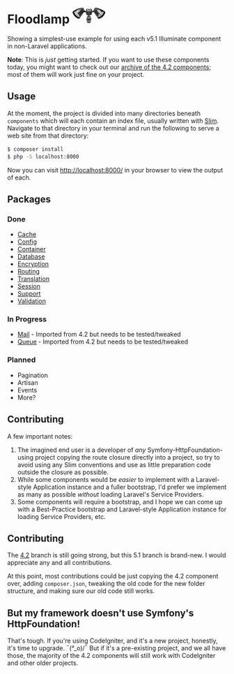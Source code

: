 # Floodlamp ![](floodlamp-logo.png)

Showing a simplest-use example for using each v5.1 Illuminate component in non-Laravel applications.

**Note**: This is *just* getting started. If you want to use these components today, you might want to check out our [archive of the 4.2 components](https://github.com/mattstauffer/illuminatenonlaravel/tree/4.2); most of them will work just fine on your project.

## Usage
At the moment, the project is divided into many directories beneath `components` which will each contain an index file, usually written with [Slim](http://www.slimframework.com/). Navigate to that directory in your terminal and run the following to serve a web site from that directory:

```bash
$ composer install
$ php -S localhost:8000
```

Now you can visit [http://localhost:8000/](http://localhost:8000/) in your browser to view the output of each.

## Packages

### Done
 * [Cache](https://github.com/mattstauffer/IlluminateNonLaravel/tree/master/components/cache)
 * [Config](https://github.com/mattstauffer/IlluminateNonLaravel/tree/master/components/config)
 * [Container](https://github.com/mattstauffer/IlluminateNonLaravel/tree/components/container)
 * [Database](https://github.com/mattstauffer/IlluminateNonLaravel/tree/master/components/database)
 * [Encryption](https://github.com/mattstauffer/IlluminateNonLaravel/tree/master/components/encryption)
 * [Routing](https://github.com/mattstauffer/IlluminateNonLaravel/tree/master/components/routing)
 * [Translation](https://github.com/mattstauffer/IlluminateNonLaravel/tree/master/components/translation)
 * [Session](https://github.com/mattstauffer/IlluminateNonLaravel/tree/components/session)
 * [Support](https://github.com/mattstauffer/IlluminateNonLaravel/tree/master/components/support)
 * [Validation](https://github.com/mattstauffer/IlluminateNonLaravel/tree/master/components/validation)

### In Progress
 * [Mail](https://github.com/mattstauffer/IlluminateNonLaravel/tree/components/mail) - Imported from 4.2 but needs to be tested/tweaked
 * [Queue](https://github.com/mattstauffer/IlluminateNonLaravel/tree/queue) - Imported from 4.2 but needs to be tested/tweaked

### Planned
 * Pagination
 * Artisan
 * Events
 * More?

## Contributing
A few important notes:

 1. The imagined end user is a developer of *any* Symfony-HttpFoundation-using project copying the route closure directly into a project, so try to avoid using any Slim conventions and use as little preparation code outside the closure as possible.
 2. While some components would be *easier* to implement with a Laravel-style Application instance and a fuller bootstrap, I'd prefer we implement as many as possible *without* loading Laravel's Service Providers.
 3. Some components will require a bootstrap, and I hope we can come up with a Best-Practice bootstrap and Laravel-style Application instance for loading Service Providers, etc.

## Contributing
The [4.2](https://github.com/mattstauffer/illuminatenonlaravel/tree/4.2) branch is still going strong, but this 5.1 branch is brand-new. I would appreciate any and all contributions.

At this point, most contributions could be just copying the 4.2 component over, adding `composer.json`, tweaking the old code for the new folder structure, and making sure our old code still works.

## But my framework doesn't use Symfony's HttpFoundation!
That's tough. If you're using CodeIgniter, and it's a new project, honestly, it's time to upgrade. ¯\(°_o)/¯ But if it's a pre-existing project, and we all have those, the majority of the 4.2 components will still work with CodeIgniter and other older projects.
